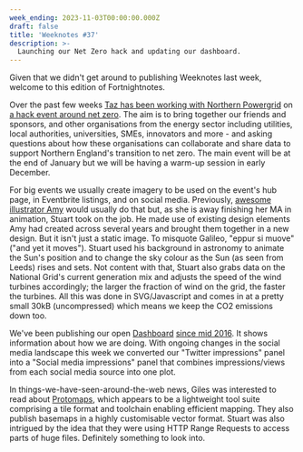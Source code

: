 ```yaml
---
week_ending: 2023-11-03T00:00:00.000Z
draft: false
title: 'Weeknotes #37'
description: >-
  Launching our Net Zero hack and updating our dashboard.
---
```


Given that we didn't get around to publishing Weeknotes last week, welcome to this edition of Fortnightnotes.

Over the past few weeks [Taz has been working with Northern Powergrid](https://open-innovations.org/blog/2023-11-01-net-zero-hack-for-impact-with-northern-powergrid) on [a hack event around net zero](https://open-innovations.org/events/net-zero-innovation-hack/). The aim is to bring together our friends and sponsors, and other organisations from the energy sector including utilities, local authorities, universities, SMEs, innovators and more - and asking questions about how these organisations can collaborate and share data to support Northern England's transition to net zero. The main event will be at the end of January but we will be having a warm-up session in early December.

For big events we usually create imagery to be used on the event's hub page, in Eventbrite listings, and on social media. Previously, [awesome illustrator Amy](https://www.tiger-tea.co.uk/) would usually do that but, as she is away finishing her MA in animation, Stuart took on the job. He made use of existing design elements Amy had created across several years and brought them together in a new design. But it isn't just a static image. To misquote Galileo, "eppur si muove" ("and yet it moves"). Stuart used his background in astronomy to animate the Sun's position and to change the sky colour as the Sun (as seen from Leeds) rises and sets. Not content with that, Stuart also grabs data on the National Grid's current generation mix and adjusts the speed of the wind turbines accordingly; the larger the fraction of wind on the grid, the faster the turbines. All this was done in SVG/Javascript and comes in at a pretty small 30kB (uncompressed) which means we keep the CO2 emissions down too.

We've been publishing our open [Dashboard](https://open-innovations.org/dashboard/) [since mid 2016](https://open-innovations.org/blog/2016-06-08-odi-leeds-dashboard). It shows information about how we are doing. With ongoing changes in the social media landscape this week we converted our "Twitter impressions" panel into a "Social media impressions" panel that combines impressions/views from each social media source into one plot.

In things-we-have-seen-around-the-web news, Giles was interested to read about [Protomaps](https://protomaps.com/), which appears to be a lightweight tool suite comprising a tile format and toolchain enabling efficient mapping. They also publish basemaps in a highly customisable vector format. Stuart was also intrigued by the idea that they were using HTTP Range Requests to access parts of huge files. Definitely something to look into.
